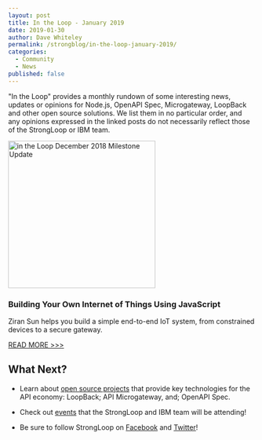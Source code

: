 ```yaml
---
layout: post
title: In the Loop - January 2019
date: 2019-01-30
author: Dave Whiteley
permalink: /strongblog/in-the-loop-january-2019/
categories:
  - Community
  - News
published: false
---
```


"In the Loop" provides a monthly rundown of some interesting news, updates or opinions for Node.js, OpenAPI Spec, Microgateway, LoopBack and other open source solutions. We list them in no particular order, and any opinions expressed in the linked posts do not necessarily reflect those of the StrongLoop or IBM team.
<!--more-->
<img src="https://strongloop.com/blog-assets/2018/11/in-the-loop-december-2018.png.png" alt="in the Loop December 2018 Milestone Update" style="width: 300px"/>

### Building Your Own Internet of Things Using JavaScript

Ziran Sun helps you build a simple end-to-end IoT system, from constrained devices to a secure gateway.

[READ MORE >>>](https://js.foundation/js-devs-zone/2018/11/26/building-your-own-internet-of-things-using-javascript)



## What Next?

* Learn about [open source projects](https://strongloop.com/projects/) that provide key technologies for the API economy: LoopBack; API Microgateway, and; OpenAPI Spec. 

* Check out [events](https://strongloop.com/events/) that the StrongLoop and IBM team will be attending!

* Be sure to follow StrongLoop on [Facebook](https://www.facebook.com/strongloop/) and [Twitter](https://twitter.com/StrongLoop)!
